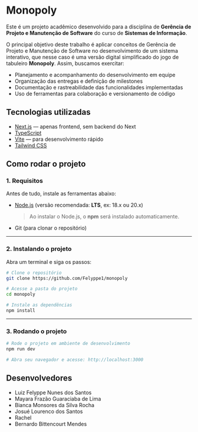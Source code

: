 # Monopoly

Este é um projeto acadêmico desenvolvido para a disciplina de **Gerência de Projeto e Manutenção de Software** do curso de **Sistemas de Informação**.

O principal objetivo deste trabalho é aplicar conceitos de Gerência de Projeto e Manutenção de Software no desenvolvimento de um sistema interativo, que nesse caso é uma versão digital simplificado do jogo de tabuleiro **Monopoly**.
Assim, buscamos exercitar:

- Planejamento e acompanhamento do desenvolvimento em equipe
- Organização das entregas e definição de milestones
- Documentação e rastreabilidade das funcionalidades implementadas
- Uso de ferramentas para colaboração e versionamento de código

## Tecnologias utilizadas

- [Next.js](https://nextjs.org/) — apenas frontend, sem backend do Next
- [TypeScript](https://www.typescriptlang.org/)
- [Vite](https://vitejs.dev/) — para desenvolvimento rápido
- [Tailwind CSS](https://tailwindcss.com/)


## Como rodar o projeto

### 1. Requisitos

Antes de tudo, instale as ferramentas abaixo:

- [Node.js](https://nodejs.org/) (versão recomendada: **LTS**, ex: 18.x ou 20.x)
  > Ao instalar o Node.js, o **npm** será instalado automaticamente.
- Git (para clonar o repositório)

---

### 2. Instalando o projeto

Abra um terminal e siga os passos:

```bash
# Clone o repositório
git clone https://github.com/Felyppe1/monopoly

# Acesse a pasta do projeto
cd monopoly

# Instale as dependências
npm install
```

---

### 3. Rodando o projeto
```bash
# Rode o projeto em ambiente de desenvolvimento
npm run dev

# Abra seu navegador e acesse: http://localhost:3000
```

## Desenvolvedores
- Luiz Felyppe Nunes dos Santos
- Mayara Frazão Guaraciaba de Lima
- Bianca Monsores da Silva Rocha
- Josué Lourenco dos Santos
- Rachel
- Bernardo Bittencourt Mendes
